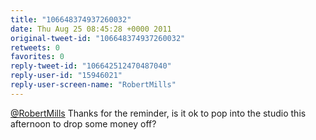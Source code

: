 ```yaml
---
title: "106648374937260032"
date: Thu Aug 25 08:45:28 +0000 2011
original-tweet-id: "106648374937260032"
retweets: 0
favorites: 0
reply-tweet-id: "106642512470487040"
reply-user-id: "15946021"
reply-user-screen-name: "RobertMills"
---
```

<a href="https://twitter.com/RobertMills">@RobertMills</a> Thanks for the reminder, is it ok to pop into the studio this afternoon to drop some money off?
